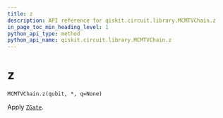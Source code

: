 ```yaml
---
title: z
description: API reference for qiskit.circuit.library.MCMTVChain.z
in_page_toc_min_heading_level: 1
python_api_type: method
python_api_name: qiskit.circuit.library.MCMTVChain.z
---
```


# z

<span id="qiskit.circuit.library.MCMTVChain.z" />

`MCMTVChain.z(qubit, *, q=None)`

Apply [`ZGate`](qiskit.circuit.library.ZGate "qiskit.circuit.library.ZGate").

